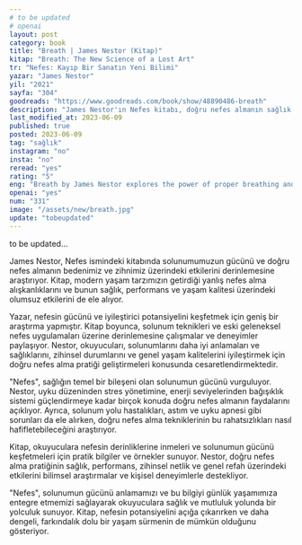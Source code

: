 ```yaml
---
# to be updated
# openai
layout: post
category: book
title: "Breath | James Nestor (Kitap)"
kitap: "Breath: The New Science of a Lost Art"
tr: "Nefes: Kayıp Bir Sanatın Yeni Bilimi"
yazar: "James Nestor"
yil: "2021"
sayfa: "304"
goodreads: "https://www.goodreads.com/book/show/48890486-breath"
description: "James Nestor'ın Nefes kitabı, doğru nefes almanın sağlık ve iyilik hali üzerindeki etkisini incelerken modern yaşamın yanlış nefes alışkanlıklarını da ele alarak okuyucuları doğru nefes teknikleriyle sağlık ve performanslarını artırmaya teşvik eder."
last_modified_at: 2023-06-09
published: true
posted: 2023-06-09
tag: "sağlık"
instagram: "no"
insta: "no"
reread: "yes"
rating: "5"
eng: "Breath by James Nestor explores the power of proper breathing and its impact on our health and well-being."
openai: "yes"
num: "331"
image: "/assets/new/breath.jpg"
update: "tobeupdated"
---
```


to be updated...

James Nestor, Nefes ismindeki kitabında solunumumuzun gücünü ve doğru nefes almanın bedenimiz ve zihnimiz üzerindeki etkilerini derinlemesine araştırıyor. Kitap, modern yaşam tarzımızın getirdiği yanlış nefes alma alışkanlıklarını ve bunun sağlık, performans ve yaşam kalitesi üzerindeki olumsuz etkilerini de ele alıyor.

Yazar, nefesin gücünü ve iyileştirici potansiyelini keşfetmek için geniş bir araştırma yapmıştır. Kitap boyunca, solunum teknikleri ve eski geleneksel nefes uygulamaları üzerine derinlemesine çalışmalar ve deneyimler paylaşıyor. Nestor, okuyucuları, solunumlarını daha iyi anlamaları ve sağlıklarını, zihinsel durumlarını ve genel yaşam kalitelerini iyileştirmek için doğru nefes alma pratiği geliştirmeleri konusunda cesaretlendirmektedir.

"Nefes", sağlığın temel bir bileşeni olan solunumun gücünü vurguluyor. Nestor, uyku düzeninden stres yönetimine, enerji seviyelerinden bağışıklık sistemi güçlendirmeye kadar birçok konuda doğru nefes almanın faydalarını açıklıyor. Ayrıca, solunum yolu hastalıkları, astım ve uyku apnesi gibi sorunları da ele alırken, doğru nefes alma tekniklerinin bu rahatsızlıkları nasıl hafifletebileceğini araştırıyor.

Kitap, okuyuculara nefesin derinliklerine inmeleri ve solunumun gücünü keşfetmeleri için pratik bilgiler ve örnekler sunuyor. Nestor, doğru nefes alma pratiğinin sağlık, performans, zihinsel netlik ve genel refah üzerindeki etkilerini bilimsel araştırmalar ve kişisel deneyimlerle destekliyor.

"Nefes", solunumun gücünü anlamamızı ve bu bilgiyi günlük yaşamımıza entegre etmemizi sağlayarak okuyuculara sağlık ve mutluluk yolunda bir yolculuk sunuyor. Kitap, nefesin potansiyelini açığa çıkarırken ve daha dengeli, farkındalık dolu bir yaşam sürmenin de mümkün olduğunu gösteriyor.
